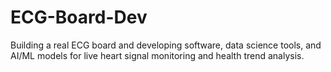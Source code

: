 # ECG-Board-Dev
Building a real ECG board and developing software, data science tools, and AI/ML models for live heart signal monitoring and health trend analysis.
